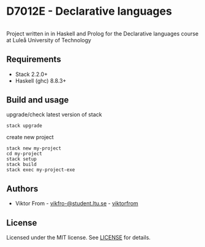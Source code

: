 # D7012E - Declarative languages
###### 
Project written in in Haskell and Prolog for the Declarative languages course at Luleå University of Technology

## Requirements
* Stack 2.2.0+
* Haskell (ghc) 8.8.3+ 

## Build and usage
upgrade/check latest version of stack
```
stack upgrade
```

create new project 
```
stack new my-project
cd my-project
stack setup
stack build
stack exec my-project-exe
```

## Authors
* Viktor From - vikfro-@student.ltu.se - [viktorfrom](https://github.com/viktorfrom)

## License
Licensed under the MIT license. See [LICENSE](LICENSE) for details.
